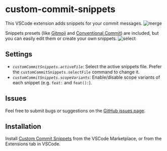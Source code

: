 # custom-commit-snippets

This VSCode extension adds snippets for your commit messages.
![merge](https://github.com/user-attachments/assets/06345334-f96a-43c0-9359-11736f0bb509)

Snippets presets (like [Gitmoji](https://gitmoji.dev) and [Conventional Commit](https://conventionalcommits.org)) are included, but you can easily edit them or create your own snippets.
![select](https://github.com/user-attachments/assets/00615306-0086-4512-aea4-652e1ba5d4b1)

## Settings
* *`customCommitSnippets.activeFile`*: Select the active snippets file. Prefer the `customCommitSnippets.selectFile` command to change it.
* *`customCommitSnippets.scopeVariants`*: Enable/disable scope variants of each snippet (e.g. `feat:` and `feat():`).

## Issues
Feel free to submit bugs or suggestions on the [GitHub issues page](https://github.com/guilhemmgt/custom-commit-snippets/issues).

## Installation
Install [Custom Commit Snippets](https://marketplace.visualstudio.com/items?itemName=guilhemmgt.custom-commit-snippets) from the VSCode Marketplace, or from the Extensions tab in VSCode.
